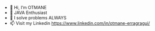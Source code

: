 - 👋 Hi, I’m OTMANE
- 👀 JAVA Enthusiast 
- 👀 I solve problems ALWAYS 
- 📫 Visit my Linkedin https://www.linkedin.com/in/otmane-erragragui/
 
<!---
OTMANEER/OTMANEER is a ✨ special ✨ repository because its `README.md` (this file) appears on your GitHub profile.
You can click the Preview link to take a look at your changes.
--->
